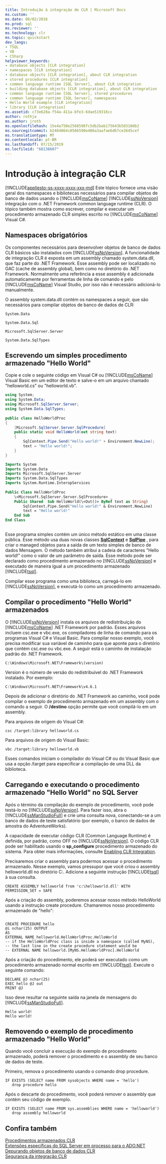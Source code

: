 ```yaml
---
title: Introdução à integração de CLR | Microsoft Docs
ms.custom: ''
ms.date: 08/02/2016
ms.prod: sql
ms.reviewer: ''
ms.technology: clr
ms.topic: quickstart
dev_langs:
- TSQL
- VB
- CSharp
helpviewer_keywords:
- database objects [CLR integration]
- namespaces [CLR integration]
- database objects [CLR integration], about CLR integration
- stored procedures [CLR integration]
- common language runtime [SQL Server], about CLR integration
- building database objects [CLR integration], about CLR integration
- common language runtime [SQL Server], stored procedures
- common language runtime [SQL Server], namespaces
- Hello World example [CLR integration]
- library [CLR integration]
ms.assetid: c73e628a-f54a-411a-bfe3-6dae519316cc
author: rothja
ms.author: jroth
ms.openlocfilehash: 15e4a750e2568598fc5db2bab175643b50310db2
ms.sourcegitcommit: b2464064c0566590e486a3aafae6d67ce2645cef
ms.translationtype: MT
ms.contentlocale: pt-BR
ms.lasthandoff: 07/15/2019
ms.locfileid: "68138607"
---
```

# <a name="getting-started-with-clr-integration"></a>Introdução à integração CLR
[!INCLUDE[appliesto-ss-xxxx-xxxx-xxx-md](../../../includes/appliesto-ss-xxxx-xxxx-xxx-md.md)]
  Este tópico fornece uma visão geral dos namespaces e bibliotecas necessários para compilar objetos de banco de dados usando o [!INCLUDE[msCoName](../../../includes/msconame-md.md)] [!INCLUDE[ssNoVersion](../../../includes/ssnoversion-md.md)] integração com o .NET Framework common language runtime (CLR). O tópico também mostra como escrever, compilar e executar um procedimento armazenado CLR simples escrito no [!INCLUDE[msCoName](../../../includes/msconame-md.md)] Visual C#.  
  
## <a name="required-namespaces"></a>Namespaces obrigatórios  
 Os componentes necessários para desenvolver objetos de banco de dados CLR básicos são instalados com [!INCLUDE[ssNoVersion](../../../includes/ssnoversion-md.md)]. A funcionalidade de integração CLR é exposta em um assembly chamado system.data.dll, que faz parte do .NET Framework. Esse assembly pode ser localizado no GAC (cache de assembly global), bem como no diretório do .NET Framework. Normalmente uma referência a esse assembly é adicionada automaticamente por ferramentas de linha de comando e pelo [!INCLUDE[msCoName](../../../includes/msconame-md.md)] Visual Studio, por isso não é necessário adicioná-lo manualmente.  
  
 O assembly system.data.dll contém os namespaces a seguir, que são necessários para compilar objetos de banco de dados de CLR:  
  
 `System.Data`  
  
 `System.Data.Sql`  
  
 `Microsoft.SqlServer.Server`  
  
 `System.Data.SqlTypes`  
  
## <a name="writing-a-simple-hello-world-stored-procedure"></a>Escrevendo um simples procedimento armazenado "Hello World"  
 Copie e cole o seguinte código em Visual C# ou [!INCLUDE[msCoName](../../../includes/msconame-md.md)] Visual Basic em um editor de texto e salve-o em um arquivo chamado "helloworld.cs" ou "helloworld.vb".  
  
```csharp  
using System;  
using System.Data;  
using Microsoft.SqlServer.Server;  
using System.Data.SqlTypes;  
  
public class HelloWorldProc  
{  
    [Microsoft.SqlServer.Server.SqlProcedure]  
    public static void HelloWorld(out string text)  
    {  
        SqlContext.Pipe.Send("Hello world!" + Environment.NewLine);  
        text = "Hello world!";  
    }  
}  
```  
  
```vb  
Imports System  
Imports System.Data  
Imports Microsoft.SqlServer.Server  
Imports System.Data.SqlTypes  
Imports System.Runtime.InteropServices  
  
Public Class HelloWorldProc  
    \<Microsoft.SqlServer.Server.SqlProcedure> _   
    Public Shared  Sub HelloWorld(\<Out()> ByRef text as String)  
        SqlContext.Pipe.Send("Hello world!" & Environment.NewLine)  
        text = "Hello world!"  
    End Sub  
End Class  
  
```  
  
 Esse programa simples contém um único método estático em uma classe pública. Esse método usa duas novas classes **[SqlContext](https://msdn.microsoft.com/library/microsoft.sqlserver.server.sqlcontext.aspx)** e  **[SqlPipe](https://msdn.microsoft.com/library/microsoft.sqlserver.server.sqlpipe.aspx)** , para criar o managed objetos para a saída de um texto simples de banco de dados Mensagem. O método também atribui a cadeia de caracteres "Hello world!" como o valor de um parâmetro de saída. Esse método pode ser declarado como procedimento armazenado no [!INCLUDE[ssNoVersion](../../../includes/ssnoversion-md.md)] e executado de maneira igual a um procedimento armazenado [!INCLUDE[tsql](../../../includes/tsql-md.md)].  
  
 Compilar esse programa como uma biblioteca, carregá-lo em [!INCLUDE[ssNoVersion](../../../includes/ssnoversion-md.md)], e executá-lo como um procedimento armazenado.  
  
## <a name="compile-the-hello-world-stored-procedure"></a>Compilar o procedimento "Hello World" armazenados  
 O [!INCLUDE[ssNoVersion](../../../includes/ssnoversion-md.md)] instala os arquivos de redistribuição do [!INCLUDE[msCoName](../../../includes/msconame-md.md)] .NET Framework por padrão. Esses arquivos incluem csc.exe e vbc.exe, os compiladores de linha de comando para os programas Visual C# e Visual Basic. Para compilar nosso exemplo, você precisa modificar sua variável de caminho para que aponte para o diretório que contém csc.exe ou vbc.exe. A seguir está o caminho de instalação padrão do .NET Framework.  
  
```  
C:\Windows\Microsoft.NET\Framework\(version)  
```  
  
 Version é o número de versão do redistribuível do .NET Framework instalado. Por exemplo:  
  
```  
C:\Windows\Microsoft.NET\Framework\v4.6.1  
```  
  
 Depois de adicionar o diretório do .NET Framework ao caminho, você pode compilar o exemplo de procedimento armazenado em um assembly com o comando a seguir. O **/destino** opção permite que você compilá-lo em um assembly.  
  
 Para arquivos de origem do Visual C#:  
  
```  
csc /target:library helloworld.cs   
```  
  
 Para arquivos de origem do Visual Basic:  
  
```  
vbc /target:library helloworld.vb  
```  
  
 Esses comandos iniciam o compilador do Visual C# ou do Visual Basic que usa a opção /target para especificar a compilação de uma DLL da biblioteca.  
  
## <a name="loading-and-running-the-hello-world-stored-procedure-in-sql-server"></a>Carregando e executando o procedimento armazenado "Hello World" no SQL Server  
 Após o término da compilação do exemplo de procedimento, você pode testá-lo no [!INCLUDE[ssNoVersion](../../../includes/ssnoversion-md.md)]. Para fazer isso, abra o [!INCLUDE[ssManStudioFull](../../../includes/ssmanstudiofull-md.md)] e crie uma consulta nova, conectando-se a um banco de dados de teste satisfatório (por exemplo, o banco de dados de amostra do AdventureWorks).  
  
 A capacidade de executar código CLR (Common Language Runtime) é definida, por padrão, como OFF no [!INCLUDE[ssNoVersion](../../../includes/ssnoversion-md.md)]. O código CLR pode ser habilitado usando o **sp_configure** procedimento armazenado do sistema. Para obter mais informações, consulte [Enabling CLR Integration](../../../relational-databases/clr-integration/clr-integration-enabling.md).  
  
 Precisaremos criar o assembly para podermos acessar o procedimento armazenado. Nesse exemplo, vamos pressupor que você criou o assembly helloworld.dll no diretório C:\. Adicione a seguinte instrução [!INCLUDE[tsql](../../../includes/tsql-md.md)] à sua consulta.  
  
```  
CREATE ASSEMBLY helloworld from 'c:\helloworld.dll' WITH PERMISSION_SET = SAFE  
```  
  
 Após a criação do assembly, poderemos acessar nosso método HelloWorld usando a instrução create procedure. Chamaremos nosso procedimento armazenado de "hello":  
  
```  
  
CREATE PROCEDURE hello  
@i nchar(25) OUTPUT  
AS  
EXTERNAL NAME helloworld.HelloWorldProc.HelloWorld  
-- if the HelloWorldProc class is inside a namespace (called MyNS),  
-- the last line in the create procedure statement would be  
-- EXTERNAL NAME helloworld.[MyNS.HelloWorldProc].HelloWorld  
```  
  
 Após a criação do procedimento, ele poderá ser executado como um procedimento armazenado normal escrito em [!INCLUDE[tsql](../../../includes/tsql-md.md)]. Execute o seguinte comando:  
  
```  
DECLARE @J nchar(25)  
EXEC hello @J out  
PRINT @J  
```  
  
 Isso deve resultar na seguinte saída na janela de mensagens do [!INCLUDE[ssManStudioFull](../../../includes/ssmanstudiofull-md.md)].  
  
```  
Hello world!  
Hello world!  
```  
  
## <a name="removing-the-hello-world-stored-procedure-sample"></a>Removendo o exemplo de procedimento armazenado "Hello World"  
 Quando você concluir a execução do exemplo de procedimento armazenado, poderá remover o procedimento e o assembly de seu banco de dados de teste.  
  
 Primeiro, remova o procedimento usando o comando drop procedure.  
  
```  
IF EXISTS (SELECT name FROM sysobjects WHERE name = 'hello')  
   drop procedure hello  
```  
  
 Após o descarte do procedimento, você poderá remover o assembly que contém seu código de exemplo.  
  
```  
IF EXISTS (SELECT name FROM sys.assemblies WHERE name = 'helloworld')  
   drop assembly helloworld  
```  
  
## <a name="see-also"></a>Confira também  
 [Procedimentos armazenados CLR](https://msdn.microsoft.com/library/bbdd51b2-a9b4-4916-ba6f-7957ac6c3f33)   
 [Extensões específicas do SQL Server em processo para o ADO.NET](../../../relational-databases/clr-integration-data-access-in-process-ado-net/sql-server-in-process-specific-extensions-to-ado-net.md)   
 [Depurando objetos de banco de dados CLR](../../../relational-databases/clr-integration/debugging-clr-database-objects.md)   
 [Segurança da integração CLR](../../../relational-databases/clr-integration/security/clr-integration-security.md)  
  
  
